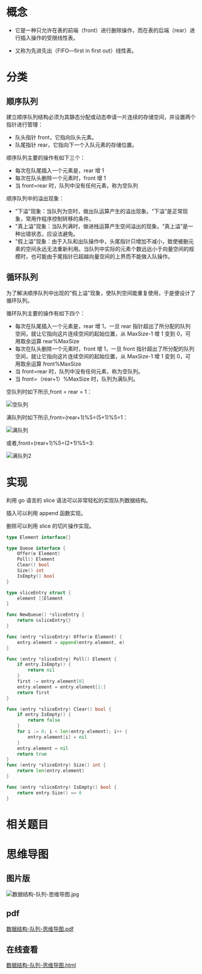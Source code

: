 # 概念

- 它是一种只允许在表的前端（front）进行删除操作，而在表的后端（rear）进行插入操作的受限线性表。

- 又称为先进先出（FIFO—first in first out）线性表。

# 分类

## 顺序队列

建立顺序队列结构必须为其静态分配或动态申请一片连续的存储空间，并设置两个指针进行管理：

- 队头指针 front，它指向队头元素。
- 队尾指针 rear，它指向下一个入队元素的存储位置。

顺序队列主要的操作有如下三个：

- 每次在队尾插入一个元素是，rear 增 1
- 每次在队头删除一个元素时，front 增 1
- 当 front=rear 时，队列中没有任何元素，称为空队列

顺序队列中的溢出现象：

- "下溢"现象：当队列为空时，做出队运算产生的溢出现象。“下溢”是正常现象，常用作程序控制转移的条件。
- "真上溢"现象：当队列满时，做进栈运算产生空间溢出的现象。“真上溢”是一种出错状态，应设法避免。
- "假上溢"现象：由于入队和出队操作中，头尾指针只增加不减小，致使被删元素的空间永远无法重新利用。当队列中实际的元素个数远远小于向量空间的规模时，也可能由于尾指针已超越向量空间的上界而不能做入队操作。

## 循环队列

为了解决顺序队列中出现的"假上溢"现象，使队列空间能重复使用，于是便设计了循环队列。

循环队列主要的操作有如下四个：

- 每次在队尾插入一个元素是，rear 增 1，一旦 rear 指针超出了所分配的队列空间，就让它指向这片连续空间的起始位置，从 MaxSize-1 增 1 变到 0，可用取余运算 rear%MaxSize
- 每次在队头删除一个元素时，front 增 1，一旦 front 指针超出了所分配的队列空间，就让它指向这片连续空间的起始位置，从 MaxSize-1 增 1 变到 0，可用取余运算 front%MaxSize
- 当 front=rear 时，队列中没有任何元素，称为空队列。
- 当 front=（rear+1）%MaxSize 时，队列为满队列。

空队列时如下所示,front = rear = 1：

![空队列](https://cnymw.github.io/GolangStudy/docs/img/数据结构-队列-临时队列1.png)

满队列时如下所示,front=(rear+1)%5=(5+1)%5=1：

![满队列](https://cnymw.github.io/GolangStudy/docs/img/数据结构-队列-临时队列2.png)

或者,front=(rear+1)%5=(2+1)%5=3:

![满队列2](https://cnymw.github.io/GolangStudy/docs/img/数据结构-队列-临时队列3.png)

# 实现

利用 go 语言的 slice 语法可以非常轻松的实现队列数据结构。

插入可以利用 append 函数实现。

删除可以利用 slice 的切片操作实现。

```go
type Element interface{}

type Queue interface {
    Offer(e Element)
    Poll() Element
    Clear() bool
    Size() int
    IsEmpty() bool
}

type sliceEntry struct {
    element []Element
}

func NewQueue() *sliceEntry {
    return &sliceEntry{}
}

func (entry *sliceEntry) Offer(e Element) {
    entry.element = append(entry.element, e)
}

func (entry *sliceEntry) Poll() Element {
    if entry.IsEmpty() {
        return nil
    }
    first := entry.element[0]
    entry.element = entry.element[1:]
    return first
}

func (entry *sliceEntry) Clear() bool {
    if entry.IsEmpty() {
        return false
    }
    for i := 0; i < len(entry.element); i++ {
        entry.element[i] = nil
    }
    entry.element = nil
    return true
}
func (entry *sliceEntry) Size() int {
    return len(entry.element)
}

func (entry *sliceEntry) IsEmpty() bool {
    return entry.Size() == 0
}

```

# 相关题目

# 思维导图

## 图片版

![数据结构-队列-思维导图.jpg](https://cnymw.github.io/GolangStudy/docs/img/数据结构-队列-思维导图.jpg)

## pdf

[数据结构-队列-思维导图.pdf](https://cnymw.github.io/GolangStudy/docs/img/数据结构-队列-思维导图.pdf)

## 在线查看

[数据结构-队列-思维导图.html](https://cnymw.github.io/GolangStudy/docs/img/数据结构-队列-思维导图.html)

